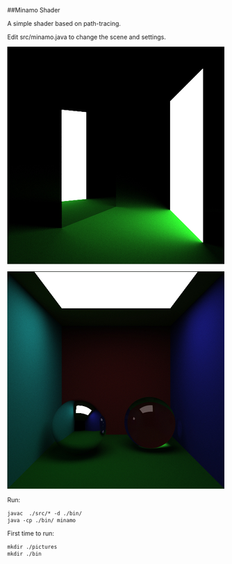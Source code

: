 ##Minamo Shader

A simple shader based on path-tracing.

Edit src/minamo.java to change the scene and settings.

![image](https://github.com/gym487/MinamoShader/blob/master/docs/mirror.jpg?raw=true)

![image](https://github.com/gym487/MinamoShader/blob/master/docs/cornell.jpg?raw=true)

Run:

	javac  ./src/* -d ./bin/
	java -cp ./bin/ minamo

First time to run:

	mkdir ./pictures
	mkdir ./bin


